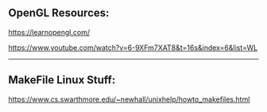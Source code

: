 ## OpenGL Resources:
https://learnopengl.com/

https://www.youtube.com/watch?v=6-9XFm7XAT8&t=16s&index=6&list=WL


***

## MakeFile Linux Stuff:
https://www.cs.swarthmore.edu/~newhall/unixhelp/howto_makefiles.html
